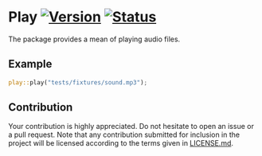 # Play [![Version][version-img]][version-url] [![Status][status-img]][status-url]

The package provides a mean of playing audio files.

## Example

```rust
play::play("tests/fixtures/sound.mp3");
```

## Contribution

Your contribution is highly appreciated. Do not hesitate to open an issue or a
pull request. Note that any contribution submitted for inclusion in the project
will be licensed according to the terms given in [LICENSE.md](LICENSE.md).

[status-img]: https://travis-ci.org/stainless-steel/play.svg?branch=master
[status-url]: https://travis-ci.org/stainless-steel/play
[version-img]: https://img.shields.io/crates/v/play.svg
[version-url]: https://crates.io/crates/play

